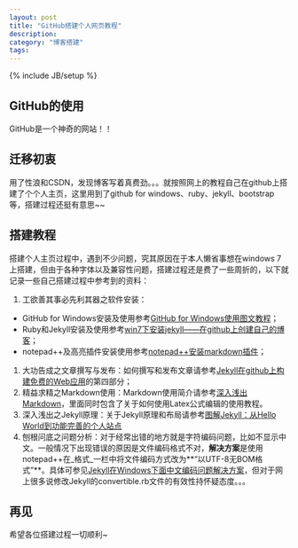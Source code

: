 ```yaml
---
layout: post
title: "GitHub搭建个人网页教程"
description: 
category: "博客搭建"
tags: 
---
```

{% include JB/setup %}

## GitHub的使用

GitHub是一个神奇的网站！！

## 迁移初衷

用了性浪和CSDN，发现博客写着真费劲。。。就按照网上的教程自己在github上搭建了个个人主页，这里用到了github for windows、ruby、jekyll、bootstrap等，搭建过程还挺有意思~~

## 搭建教程
搭建个人主页过程中，遇到不少问题，究其原因在于本人懒省事想在windows 7上搭建，但由于各种字体以及兼容性问题，搭建过程还是费了一些周折的，以下就记录一些自己搭建过程中参考到的资料：

1. 工欲善其事必先利其器之软件安装：
- GitHub for Windows安装及使用参考[GitHub for Windows使用图文教程](http://blog.sina.com.cn/s/blog_53ab41fd0101b428.html)；
- Ruby和Jekyll安装及使用参考[win7下安装jekyll——在github上创建自己的博客](http://blog.csdn.net/hutaoer06051/article/details/8574010)；
- notepad++及高亮插件安装使用参考[notepad++安装markdown插件](http://blog.csdn.net/myweishanli/article/details/41311701)；
1. 大功告成之文章撰写与发布：如何撰写和发布文章请参考[Jekyll在github上构建免费的Web应用](http://blog.fens.me/jekyll-bootstarp-github/)的第四部分；
1. 精益求精之Markdown使用：Markdown使用简介请参考[深入浅出Markdown](http://drafly.github.io/%E5%8D%9A%E5%AE%A2%E6%90%AD%E5%BB%BA/2014/12/15/markdown/)，里面同时包含了关于如何使用Latex公式编辑的使用教程。
1. 深入浅出之Jekyll原理：关于Jekyll原理和布局请参考[图解Jekyll：从Hello World到功能完善的个人站点](https://www.google.com.hk/url?sa=t&rct=j&q=&esrc=s&source=web&cd=1&ved=0CBsQFjAA&url=http%3a%2f%2fjowai%2einfo%2fjekyll-graphic-from-hello-world-to-a-fully-functioning-personal-site&ei=S82PVO-CMIvk8gXooYLIBA&usg=AFQjCNGzy3AclPZ3CvLTPNj1fHA5QEgOcg&bvm=bv.82001339,d.dGY&cad=rjt)
1. 刨根问底之问题分析：对于经常出错的地方就是字符编码问题，比如不显示中文。一般情况下出现错误的原因是文件编码格式不对，**解决方案**是使用notepad++在_格式_一栏中将文件编码方式改为**“以UTF-8无BOM格式”**。具体可参见[Jekyll在Windows下面中文编码问题解决方案](http://www.cnblogs.com/aleda/articles/Jekyll-in-Windows-following-Chinese-encoding-problem-solutions.html)，但对于网上很多说修改Jekyll的convertible.rb文件的有效性持怀疑态度。。。

## 再见

希望各位搭建过程一切顺利~